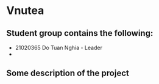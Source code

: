 # Vnutea

## Student group contains the following:
- 21020365 Do Tuan Nghia - Leader
- 

## Some description of the project
